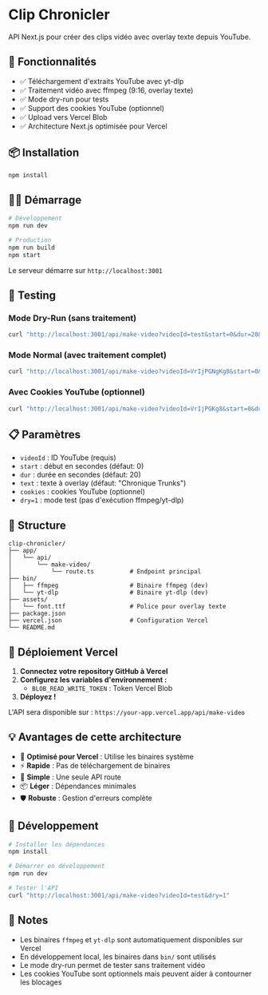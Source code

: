 # Clip Chronicler

API Next.js pour créer des clips vidéo avec overlay texte depuis YouTube.

## 🚀 **Fonctionnalités**

- ✅ Téléchargement d'extraits YouTube avec yt-dlp
- ✅ Traitement vidéo avec ffmpeg (9:16, overlay texte)
- ✅ Mode dry-run pour tests
- ✅ Support des cookies YouTube (optionnel)
- ✅ Upload vers Vercel Blob
- ✅ Architecture Next.js optimisée pour Vercel

## 📦 **Installation**

```bash
npm install
```

## 🏃‍♂️ **Démarrage**

```bash
# Développement
npm run dev

# Production
npm run build
npm start
```

Le serveur démarre sur `http://localhost:3001`

## 🧪 **Testing**

### Mode Dry-Run (sans traitement)

```bash
curl "http://localhost:3001/api/make-video?videoId=test&start=0&dur=20&text=Test&dry=1"
```

### Mode Normal (avec traitement complet)

```bash
curl "http://localhost:3001/api/make-video?videoId=VrIjPGNgKg8&start=0&dur=30&text=Chronique%20Trunks"
```

### Avec Cookies YouTube (optionnel)

```bash
curl "http://localhost:3001/api/make-video?videoId=VrIjPGKg8&start=0&dur=30&text=Test&cookies=YOUR_COOKIES"
```

## 📋 **Paramètres**

- `videoId` : ID YouTube (requis)
- `start` : début en secondes (défaut: 0)
- `dur` : durée en secondes (défaut: 20)
- `text` : texte à overlay (défaut: "Chronique Trunks")
- `cookies` : cookies YouTube (optionnel)
- `dry=1` : mode test (pas d'exécution ffmpeg/yt-dlp)

## 📁 **Structure**

```
clip-chronicler/
├── app/
│   └── api/
│       └── make-video/
│           └── route.ts          # Endpoint principal
├── bin/
│   ├── ffmpeg                    # Binaire ffmpeg (dev)
│   └── yt-dlp                    # Binaire yt-dlp (dev)
├── assets/
│   └── font.ttf                  # Police pour overlay texte
├── package.json
├── vercel.json                   # Configuration Vercel
└── README.md
```

## 🚀 **Déploiement Vercel**

1. **Connectez votre repository GitHub à Vercel**
2. **Configurez les variables d'environnement :**
   - `BLOB_READ_WRITE_TOKEN` : Token Vercel Blob
3. **Déployez !**

L'API sera disponible sur : `https://your-app.vercel.app/api/make-video`

## 💡 **Avantages de cette architecture**

- 🚀 **Optimisé pour Vercel** : Utilise les binaires système
- ⚡ **Rapide** : Pas de téléchargement de binaires
- 🔧 **Simple** : Une seule API route
- 📦 **Léger** : Dépendances minimales
- 🛡️ **Robuste** : Gestion d'erreurs complète

## 🔧 **Développement**

```bash
# Installer les dépendances
npm install

# Démarrer en développement
npm run dev

# Tester l'API
curl "http://localhost:3001/api/make-video?videoId=test&dry=1"
```

## 📝 **Notes**

- Les binaires `ffmpeg` et `yt-dlp` sont automatiquement disponibles sur Vercel
- En développement local, les binaires dans `bin/` sont utilisés
- Le mode dry-run permet de tester sans traitement vidéo
- Les cookies YouTube sont optionnels mais peuvent aider à contourner les blocages
